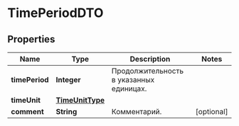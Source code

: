 

# TimePeriodDTO

## Properties

Name | Type | Description | Notes
------------ | ------------- | ------------- | -------------
**timePeriod** | **Integer** | Продолжительность в указанных единицах. | 
**timeUnit** | [**TimeUnitType**](TimeUnitType.md) |  | 
**comment** | **String** | Комментарий. |  [optional]




